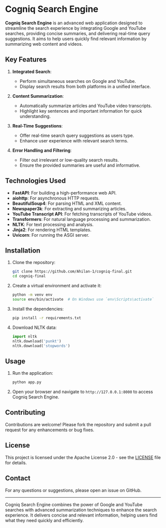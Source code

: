 # Cogniq Search Engine

**Cogniq Search Engine** is an advanced web application designed to streamline the search experience by integrating Google and YouTube searches, providing concise summaries, and delivering real-time query suggestions. It aims to help users quickly find relevant information by summarizing web content and videos.

## Key Features

1. **Integrated Search**:
   - Perform simultaneous searches on Google and YouTube.
   - Display search results from both platforms in a unified interface.

2. **Content Summarization**:
   - Automatically summarize articles and YouTube video transcripts.
   - Highlight key sentences and important information for quick understanding.

3. **Real-Time Suggestions**:
   - Offer real-time search query suggestions as users type.
   - Enhance user experience with relevant search terms.

4. **Error Handling and Filtering**:
   - Filter out irrelevant or low-quality search results.
   - Ensure the provided summaries are useful and informative.

## Technologies Used

- **FastAPI**: For building a high-performance web API.
- **aiohttp**: For asynchronous HTTP requests.
- **BeautifulSoup4**: For parsing HTML and XML content.
- **Newspaper3k**: For extracting and summarizing articles.
- **YouTube Transcript API**: For fetching transcripts of YouTube videos.
- **Transformers**: For natural language processing and summarization.
- **NLTK**: For text processing and analysis.
- **Jinja2**: For rendering HTML templates.
- **Uvicorn**: For running the ASGI server.

## Installation

1. Clone the repository:

    ```bash
    git clone https://github.com/Ahilan-1/cogniq-final.git
    cd cogniq-final
    ```

2. Create a virtual environment and activate it:

    ```bash
    python -m venv env
    source env/bin/activate  # On Windows use `env\Scripts\activate`
    ```

3. Install the dependencies:

    ```bash
    pip install -r requirements.txt
    ```

4. Download NLTK data:

    ```python
    import nltk
    nltk.download('punkt')
    nltk.download('stopwords')
    ```

## Usage

1. Run the application:

    ```python
    python app.py
    ```

2. Open your browser and navigate to `http://127.0.0.1:8000` to access Cogniq Search Engine.

## Contributing

Contributions are welcome! Please fork the repository and submit a pull request for any enhancements or bug fixes.

## License

This project is licensed under the Apache License 2.0 - see the [LICENSE](LICENSE) file for details.

## Contact

For any questions or suggestions, please open an issue on GitHub.

---

Cogniq Search Engine combines the power of Google and YouTube searches with advanced summarization techniques to enhance the search experience. It delivers concise and relevant information, helping users find what they need quickly and efficiently.
